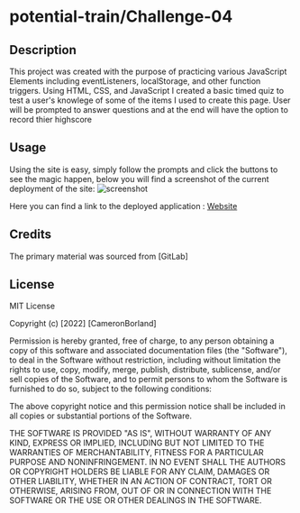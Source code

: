 # potential-train/Challenge-04

## Description

This project was created with the purpose of practicing various JavaScript Elements including eventListeners, localStorage, and other function triggers. Using HTML, CSS, and JavaScript I created a basic timed quiz to test a user's knowlege of some of the items I used to create this page. User will be prompted to answer questions and at the end will have the option to record thier highscore
## Usage

Using the site is easy, simply follow the prompts and click the buttons to see the magic happen, below you will find a screenshot of the current deployment of the site:
![screenshot]()

Here you can find a link to the deployed application : [Website]()

## Credits

The primary material was sourced from [GitLab]

## License 

MIT License

Copyright (c) [2022] [CameronBorland]

Permission is hereby granted, free of charge, to any person obtaining a copy
of this software and associated documentation files (the "Software"), to deal
in the Software without restriction, including without limitation the rights
to use, copy, modify, merge, publish, distribute, sublicense, and/or sell
copies of the Software, and to permit persons to whom the Software is
furnished to do so, subject to the following conditions:

The above copyright notice and this permission notice shall be included in all
copies or substantial portions of the Software.

THE SOFTWARE IS PROVIDED "AS IS", WITHOUT WARRANTY OF ANY KIND, EXPRESS OR
IMPLIED, INCLUDING BUT NOT LIMITED TO THE WARRANTIES OF MERCHANTABILITY,
FITNESS FOR A PARTICULAR PURPOSE AND NONINFRINGEMENT. IN NO EVENT SHALL THE
AUTHORS OR COPYRIGHT HOLDERS BE LIABLE FOR ANY CLAIM, DAMAGES OR OTHER
LIABILITY, WHETHER IN AN ACTION OF CONTRACT, TORT OR OTHERWISE, ARISING FROM,
OUT OF OR IN CONNECTION WITH THE SOFTWARE OR THE USE OR OTHER DEALINGS IN THE
SOFTWARE.
